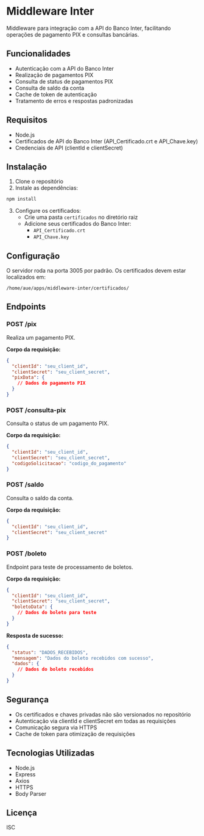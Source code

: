 # Middleware Inter

Middleware para integração com a API do Banco Inter, facilitando operações de pagamento PIX e consultas bancárias.

## Funcionalidades

- Autenticação com a API do Banco Inter
- Realização de pagamentos PIX
- Consulta de status de pagamentos PIX
- Consulta de saldo da conta
- Cache de token de autenticação
- Tratamento de erros e respostas padronizadas

## Requisitos

- Node.js
- Certificados de API do Banco Inter (API_Certificado.crt e API_Chave.key)
- Credenciais de API (clientId e clientSecret)

## Instalação

1. Clone o repositório
2. Instale as dependências:
```bash
npm install
```
3. Configure os certificados:
   - Crie uma pasta `certificados` no diretório raiz
   - Adicione seus certificados do Banco Inter:
     - `API_Certificado.crt`
     - `API_Chave.key`

## Configuração

O servidor roda na porta 3005 por padrão. Os certificados devem estar localizados em:
```
/home/aue/apps/middleware-inter/certificados/
```

## Endpoints

### POST /pix
Realiza um pagamento PIX.

**Corpo da requisição:**
```json
{
  "clientId": "seu_client_id",
  "clientSecret": "seu_client_secret",
  "pixData": {
    // Dados do pagamento PIX
  }
}
```

### POST /consulta-pix
Consulta o status de um pagamento PIX.

**Corpo da requisição:**
```json
{
  "clientId": "seu_client_id",
  "clientSecret": "seu_client_secret",
  "codigoSolicitacao": "codigo_do_pagamento"
}
```

### POST /saldo
Consulta o saldo da conta.

**Corpo da requisição:**
```json
{
  "clientId": "seu_client_id",
  "clientSecret": "seu_client_secret"
}
```

### POST /boleto
Endpoint para teste de processamento de boletos.

**Corpo da requisição:**
```json
{
  "clientId": "seu_client_id",
  "clientSecret": "seu_client_secret",
  "boletoData": {
    // Dados do boleto para teste
  }
}
```

**Resposta de sucesso:**
```json
{
  "status": "DADOS_RECEBIDOS",
  "mensagem": "Dados do boleto recebidos com sucesso",
  "dados": {
    // Dados do boleto recebidos
  }
}
```

## Segurança

- Os certificados e chaves privadas não são versionados no repositório
- Autenticação via clientId e clientSecret em todas as requisições
- Comunicação segura via HTTPS
- Cache de token para otimização de requisições

## Tecnologias Utilizadas

- Node.js
- Express
- Axios
- HTTPS
- Body Parser

## Licença

ISC